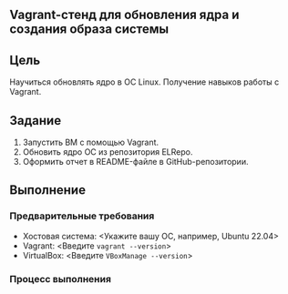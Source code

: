 ## Vagrant-стенд для обновления ядра и создания образа системы

## Цель
Научиться обновлять ядро в ОС Linux. Получение навыков работы с Vagrant.

## Задание
1. Запустить ВМ с помощью Vagrant.
2. Обновить ядро ОС из репозитория ELRepo.
3. Оформить отчет в README-файле в GitHub-репозитории.

## Выполнение

### Предварительные требования
* Хостовая система: <Укажите вашу ОС, например, Ubuntu 22.04>
* Vagrant: <Введите `vagrant --version`>
* VirtualBox: <Введите `VBoxManage --version`>

### Процесс выполнения
